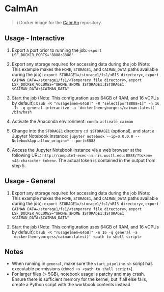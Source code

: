 # CaImAn

> ℹ️ Docker image for the [CaImAn](https://github.com/flatironinstitute/CaImAn) repository.

## Usage - Interactive

1. Export a port prior to running the job: `export LSF_DOCKER_PORTS='8888:8888'`

2. Export any storage required for accessing data during the job (Note: This example makes the `HOME`, `STORAGE1`, and `CAIMAN_DATA` paths available during the job): `export STORAGE1=/storage1/fs1/<RIS directory>`, `export CAIMAN_DATA=/storage1/fs1/<Temporary file directory>`, `export LSF_DOCKER_VOLUMES="$HOME:$HOME $STORAGE1:$STORAGE1 $CAIMAN_DATA:$CAIMAN_DATA"`

3. Start the job (Note: This configuration uses 64GB of RAM, and 16 vCPUs by default): `bsub -R "rusage[mem=64GB]" -R "select[port8888=1]" -n 16 -Is -q general-interactive -a 'docker(henryburgess/caiman:latest)' /bin/bash`

4. Activate the Anaconda environment: `conda activate caiman`

5. Change into the `STORAGE1` directory `cd $STORAGE1` (optional), and start a Jupyter Notebook instance: `jupyter notebook --ip=0.0.0.0 --NotebookApp.allow_origin=* --port=8888`

6. Access the Jupyter Notebook instance via a web browser at the following URL: `http://compute1-exec-nn.ris.wustl.edu:8888/?token=<48-character token>`. The actual token is contained in the output from step 5.

## Usage - General

1. Export any storage required for accessing data during the job (Note: This example makes the `HOME`, `STORAGE1`, and `CAIMAN_DATA` paths available during the job): `export STORAGE1=/storage1/fs1/<RIS directory>`, `export CAIMAN_DATA=/storage1/fs1/<temporary file directory>`, `export LSF_DOCKER_VOLUMES="$HOME:$HOME $STORAGE1:$STORAGE1 $CAIMAN_DATA:$CAIMAN_DATA"`

2. Start the job (Note: This configuration uses 64GB of RAM, and 16 vCPUs by default): `bsub -R "rusage[mem=64GB]" -n 16 -q general -a 'docker(henryburgess/caiman:latest)' <path to shell script>`

## Notes

* When running in `general`, make sure the `start_pipeline.sh` script has executable permissions (`chmod +x <path to shell script>`).
* For larger files (> 5GB), notebook usage is patchy and may crash. Ensure there is sufficient memory for the kernel, but if all else fails, create a Python script with the workbook contents instead.
